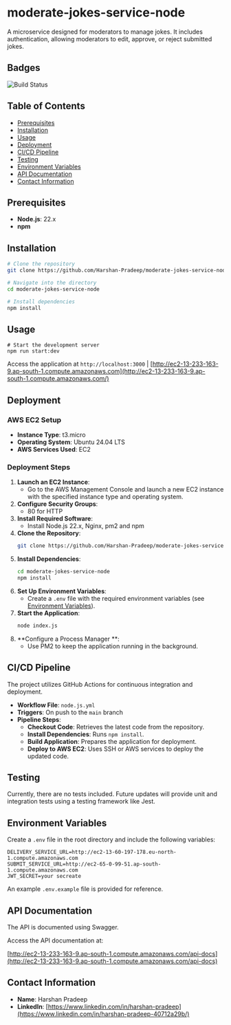 # moderate-jokes-service-node
A microservice designed for moderators to manage jokes. It includes authentication, allowing moderators to edit, approve, or reject submitted jokes.


## Badges

![Build Status](https://github.com/Harshan-Pradeep/moderate-jokes-service-node/actions/workflows/node.js.yml/badge.svg?branch=main)


## Table of Contents

- [Prerequisites](#prerequisites)
- [Installation](#installation)
- [Usage](#usage)
- [Deployment](#deployment)
- [CI/CD Pipeline](#cicd-pipeline)
- [Testing](#testing)
- [Environment Variables](#environment-variables)
- [API Documentation](#api-documentation)
- [Contact Information](#contact-information)

## Prerequisites

- **Node.js**: 22.x
- **npm**

## Installation

```bash
# Clone the repository
git clone https://github.com/Harshan-Pradeep/moderate-jokes-service-node.git

# Navigate into the directory
cd moderate-jokes-service-node

# Install dependencies
npm install
```

## Usage

```
# Start the development server
npm run start:dev
```
Access the application at `http://localhost:3000` | [http://ec2-13-233-163-9.ap-south-1.compute.amazonaws.com](http://ec2-13-233-163-9.ap-south-1.compute.amazonaws.com/)

## Deployment

### AWS EC2 Setup

- **Instance Type**: t3.micro
- **Operating System**: Ubuntu 24.04 LTS
- **AWS Services Used**: EC2


### Deployment Steps

1. **Launch an EC2 Instance**:
   - Go to the AWS Management Console and launch a new EC2 instance with the specified instance type and operating system.
2. **Configure Security Groups**:
   - 80 for HTTP
3. **Install Required Software**:
   - Install Node.js 22.x, Nginx, pm2 and npm
4. **Clone the Repository**:
   ```bash
   git clone https://github.com/Harshan-Pradeep/moderate-jokes-service-node.git
   ```
5. **Install Dependencies**:
   ```bash
   cd moderate-jokes-service-node
   npm install
   ```
6. **Set Up Environment Variables**:
   - Create a `.env` file with the required environment variables (see [Environment Variables](#environment-variables)).
7. **Start the Application**:
   ```bash
   node index.js
   ```
9. **Configure a Process Manager **:
   - Use PM2 to keep the application running in the background.

## CI/CD Pipeline

The project utilizes GitHub Actions for continuous integration and deployment.

- **Workflow File**: `node.js.yml`
- **Triggers**: On push to the `main` branch
- **Pipeline Steps**:
  - **Checkout Code**: Retrieves the latest code from the repository.
  - **Install Dependencies**: Runs `npm install`.
  - **Build Application**: Prepares the application for deployment.
  - **Deploy to AWS EC2**: Uses SSH or AWS services to deploy the updated code.

## Testing

Currently, there are no tests included. Future updates will provide unit and integration tests using a testing framework like Jest.

## Environment Variables

Create a `.env` file in the root directory and include the following variables:

```env
DELIVERY_SERVICE_URL=http://ec2-13-60-197-178.eu-north-1.compute.amazonaws.com
SUBMIT_SERVICE_URL=http://ec2-65-0-99-51.ap-south-1.compute.amazonaws.com
JWT_SECRET=your secreate
```

An example `.env.example` file is provided for reference.

## API Documentation

The API is documented using Swagger.

Access the API documentation at:

[http://ec2-13-233-163-9.ap-south-1.compute.amazonaws.com/api-docs](http://ec2-13-233-163-9.ap-south-1.compute.amazonaws.com/api-docs)

## Contact Information

- **Name**: Harshan Pradeep
- **LinkedIn**: [https://www.linkedin.com/in/harshan-pradeep](https://www.linkedin.com/in/harshan-pradeep-40712a29b/)
